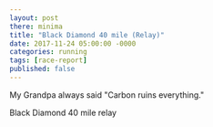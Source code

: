 ```yaml
---
layout: post
there: minima
title: "Black Diamond 40 mile (Relay)"
date: 2017-11-24 05:00:00 -0000
categories: running
tags: [race-report]
published: false
---
```


My Grandpa always said "Carbon ruins everything." 

Black Diamond 40 mile relay
